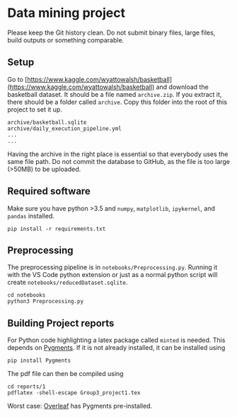 # Data mining project

Please keep the Git history clean. Do not submit binary files, large files, build outputs or something comparable.

## Setup

Go to [https://www.kaggle.com/wyattowalsh/basketball](https://www.kaggle.com/wyattowalsh/basketball) and download the basketball dataset. It should be a file named `archive.zip`. If you extract it, there should be a folder called `archive`. Copy this folder into the root of this project to set it up.

```console
archive/basketball.sqlite
archive/daily_execution_pipeline.yml
...
...
```

Having the archive in the right place is essential so that everybody uses the same file path. Do not commit the database to GitHub, as the file is too large (>50MB) to be uploaded.

## Required software

Make sure you have python >3.5 and `numpy`, `matplotlib`, `ipykernel`, and `pandas` installed.

```console
pip install -r requirements.txt
```

## Preprocessing

The preprocessing pipeline is in `notebooks/Preprocessing.py`. Running it with the VS Code python extension or just as a normal python script will create `notebooks/reducedDataset.sqlite`.

```console
cd notebooks
python3 Preprocessing.py
```

## Building Project reports

For Python code highlighting a latex package called `minted` is needed. This depends on [Pygments](https://pygments.org/). If it is not already installed, it can be installed using

```console
pip install Pygments
```

The pdf file can then be compiled using

```console
cd reports/1
pdflatex -shell-escape Group3_project1.tex
```

Worst case: [Overleaf](https://www.overleaf.com/) has Pygments pre-installed.
